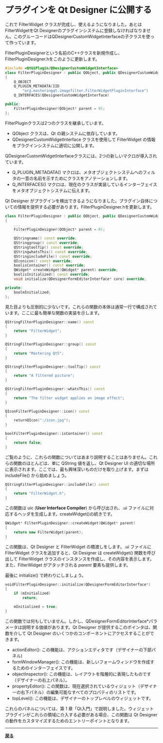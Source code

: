 # プラグインを Qt Designer に公開する

これで FilterWidget クラスが完成し、使えるようになりました。あとはFilterWidgetをQt Designerのプラグインシステムに登録しなければなりません。このグルーコードはQDesignerCustomWidgetInterfaceの子クラスを使って作っています。

FilterPluginDesignerという名前のC++クラスを新規作成し、FilterPluginDesigner.hをこのように更新します。

```C++
#include <QtUiPlugin/QDesignerCustomWidgetInterface>
class FilterPluginDesigner : public QObject, public QDesignerCustomWidgetInterface
{
    Q_OBJECT
    Q_PLUGIN_METADATA(IID
        "org.masteringqt.imagefilter.FilterWidgetPluginInterface")
    Q_INTERFACES(QDesignerCustomWidgetInterface)

public:
    FilterPluginDesigner(QObject* parent = 0);
};
```

FilterPluginクラスは2つのクラスを継承しています。

* QObject クラスは、Qt の親システムに依存しています。
* QDesignerCustomWidgetInterface クラスを使用して FilterWidget の情報をプラグインシステムに適切に公開します。

QDesignerCustomWidgetInterfaceクラスには、2つの新しいマクロが導入されています。

* Q_PLUGIN_METADATA() マクロは、メタオブジェクトシステムへのフィルタの一意の名前を示すためにクラスをアノテーションします。
* Q_INTERFACES() マクロは、現在のクラスが実装しているインターフェイスをメタオブジェクトシステムに伝えます。

Qt Designer がプラグインを検出できるようになりました。プラグイン自体についての情報を提供する必要があります。FilterPluginDesigner.hを更新します。

```C++
class FilterPluginDesigner : public QObject, public QDesignerCustomWidgetInterface
{
    ...
    FilterPluginDesigner(QObject* parent = 0);

    QStringname() const override;
    QStringgroup() const override;
    QStringtoolTip() const override;
    QStringwhatsThis() const override;
    QStringincludeFile() const override;
    QIconicon() const override;
    boolisContainer() const override;
    QWidget* createWidget(QWidget* parent) override;
    boolisInitialized() const override;
    void initialize(QDesignerFormEditorInterface* core) override;

private:
    boolmInitialized;
};
```

見た目よりも圧倒的に少ないです。これらの関数の本体は通常一行で構成されています。ここに最も簡単な関数の実装を示します。

```C++
QStringFilterPluginDesigner::name() const
{
    return "FilterWidget";
}

QStringFilterPluginDesigner::group() const
{
    return "Mastering Qt5";
}

QStringFilterPluginDesigner::toolTip() const
{
    return "A filtered picture";
}

QStringFilterPluginDesigner::whatsThis() const
{
    return "The filter widget applies an image effect";
}

QIconFilterPluginDesigner::icon() const
{
    returnQIcon(":/icon.jpg");
}

boolFilterPluginDesigner::isContainer() const
{
    return false;
}
```

ご覧のように、これらの関数についてはあまり説明することはありません。これらの関数のほとんどは、単に QString 値を返し、Qt Designer UI の適切な場所に表示されます。ここでは、最も興味深いものだけを取り上げます。まずは includeFile() から始めましょう。

```C++
QStringFilterPluginDesigner::includeFile() const
{
    return "FilterWidget.h";
}
```

この関数は uic (**User Interface Compiler**) から呼び出され、.ui ファイルに対応するヘッダを生成します。createWidget()の続きです。

```C++
QWidget* FilterPluginDesigner::createWidget(QWidget* parent)
{
    return new FilterWidget(parent);
}
```

この関数は、Qt Designer と FilterWidget の橋渡しをします。.ui ファイルに FilterWidget クラスを追加すると、Qt Designer は createWidget() 関数を呼び出して FilterWidget クラスのインスタンスを作成し、その内容を表示します。また、FilterWidget がアタッチされる _parent_ 要素も提供します。

最後に initialize() で終わりにしましょう。

```C++
voidFilterPluginDesigner::initialize(QDesignerFormEditorInterface*)
{
    if (mInitialized)
        return;

    mInitialized = true;
}
```

この関数では何もしていません。しかし、QDesignerFormEditorInterface*パラメータは説明する価値があります。Qt Designer が提供するこのポインタは、関数を介して Qt Designer のいくつかのコンポーネントにアクセスすることができます。

* actionEditor(): この機能は、アクションエディタです（デザイナーの下部パネル)
* formWindowManager(): この機能は、新しいフォームウィンドウを作成するためのインターフェイスです。
* objectInspector(): この機能は、レイアウトを階層的に表現したものです（デザイナーの右上パネル）。
* propertyEditor(): この関数は、現在選択されているウィジェット（デザイナーの右下パネル）の編集可能なすべてのプロパティのリストです。
* topLevel(): この機能は、デザイナーのトップレベルのウィジェットです。

これらのパネルについては、第 1 章「Qt入門」で説明しました。ウィジェットプラグインがこれらの領域に介入する必要がある場合、この関数は Qt Designer の動作をカスタマイズするためのエントリーポイントとなります。

***

**[戻る](../index.html)**
